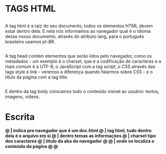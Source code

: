 # TAGS HTML

## **<html>**

A tag html é a raiz do seu documento, todos os elementos HTML devem estar dentro dela. E nela nós informamos ao navegador qual é o idioma desse nosso documento, através do atributo lang, para o português brasileiro usamos pt-BR.

## <head>

A tag head contém elementos que serão lidos pelo navegador, como os metadados - um exemplo é o charset, que é a codificação de caracteres e a mais comum é a UTF-8, o JavaScript com a tag script, o CSS através das tags style e link - veremos a diferença quando falarmos sobre CSS - e o título da página com a tag title.

## <body>

E dentro da tag body colocamos todo o conteúdo visível ao usuário: textos, imagens, vídeos.

# Escrita

**@<!DOCTYPE html> | indica pro navegador que é um doc.html
@<html> | tag html, tudo dentro dela é o arquivo em si
@  <head> | dentro temas as informações
@    <meta> | charset tipo dos caracteres
@    <title></title> | titulo da aba do navegador
@  </head>
@  <body> | onde se localiza o conteúdo da página
@  </body>
@</html>**



